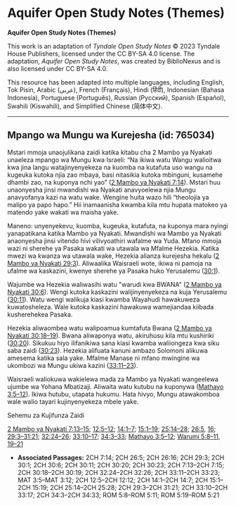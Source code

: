 # Aquifer Open Study Notes (Themes)

**Aquifer Open Study Notes (Themes)**

This work is an adaptation of *Tyndale Open Study Notes* © 2023 Tyndale House Publishers, licensed under the CC BY\-SA 4\.0 license. The adaptation, *Aquifer Open Study Notes*, was created by BiblioNexus and is also licensed under CC BY\-SA 4\.0\.

This resource has been adapted into multiple languages, including English, Tok Pisin, Arabic (عربي), French (Français), Hindi (हिंदी), Indonesian (Bahasa Indonesia), Portuguese (Português), Russian (Русский), Spanish (Español), Swahili (Kiswahili), and Simplified Chinese (简体中文).



--------------------------------

## Mpango wa Mungu wa Kurejesha (id: 765034)

Mstari mmoja unaojulikana zaidi katika kitabu cha 2 Mambo ya Nyakati unaeleza mpango wa Mungu kwa Israeli: “Na ikiwa watu Wangu walioitwa kwa jina langu watajinyenyekeza na kuomba na kutafuta uso wangu na kugeuka kutoka njia zao mbaya, basi nitasikia kutoka mbinguni, kusamehe dhambi zao, na kuponya nchi yao” ([2 Mambo ya Nyakati 7:14](https://ref.ly/2Chr7:14)). Mstari huu unaonyesha jinsi mwandishi wa Nyakati anavyoelewa njia Mungu anavyofanya kazi na watu wake. Wengine huita wazo hili “theolojia ya malipo ya papo hapo.” Hii inamaanisha kwamba kila mtu hupata matokeo ya matendo yake wakati wa maisha yake.

Maneno: unyenyekevu, kuomba, kugeuka, kutafuta, na kuponya mara nyingi yanapatikana katika Mambo ya Nyakati. Mwandishi wa Mambo ya Nyakati anaonyesha jinsi vitendo hivi vilivyoathiri wafalme wa Yuda. Mfano mmoja wazi ni sherehe ya Pasaka wakati wa utawala wa Mfalme Hezekia. Katika mwezi wa kwanza wa utawala wake, Hezekia alianza kurejesha hekalu ([2 Mambo ya Nyakati 29:3](https://ref.ly/2Chr29:3)). Aliwaalika Waisraeli wote, ikiwa ni pamoja na ufalme wa kaskazini, kwenye sherehe ya Pasaka huko Yerusalemu ([30:1](https://ref.ly/2Chr30:1)).

Wajumbe wa Hezekia waliwasihi watu "warudi kwa BWANA" ([2 Mambo ya Nyakati 30:6](https://ref.ly/2Chr30:6)). Wengi kutoka kaskazini walijinyenyekeza na kuja Yerusalemu ([30:11](https://ref.ly/2Chr30:11)). Watu wengi walikuja kiasi kwamba Wayahudi hawakuweza kuwatosheleza. Wale kutoka kaskazini hawakuwa wamejiandaa kiibada kusherehekea Pasaka.

Hezekia aliwaombea watu walipoamua kumtafuta Bwana ([2 Mambo ya Nyakati 30:18–19](https://ref.ly/2Chr30:18-2Chr30:19)). Bwana aliwaponya watu, akiruhusu kila mtu kushiriki ([30:20](https://ref.ly/2Chr30:20)). Sikukuu hiyo ilifanikiwa sana kiasi kwamba waliiongeza kwa siku saba zaidi ([30:23](https://ref.ly/2Chr30:23)). Hezekia alifuata kanuni ambazo Solomoni alikuwa amesema katika sala yake. Mfalme Manase ni mfano mwingine wa ukombozi wa Mungu ukiwa kazini ([33:11–23](https://ref.ly/2Chr33:11-2Chr33:23)).

Waisraeli waliokuwa wakielewa mada za Mambo ya Nyakati wangeelewa ujumbe wa Yohana Mbatizaji. Aliwaita watu kutubu na kuponywa ([Mathayo 3:5–12](https://ref.ly/Matt3:5-Matt3:12)). Ikiwa hutubu, utapata hukumu. Hata hivyo, Mungu atawakomboa wale walio tayari kujinyenyekeza mbele yake.

Sehemu za Kujifunza Zaidi

[2 Mambo ya Nyakati 7:13–15](https://ref.ly/2Chr7:13-2Chr7:15); [12:5–12](https://ref.ly/2Chr12:5-2Chr12:12); [14:1–7](https://ref.ly/2Chr14:1-2Chr14:7); [15:1–19](https://ref.ly/2Chr15:1-2Chr15:19); [25:14–28](https://ref.ly/2Chr25:14-2Chr25:28); [26:5](https://ref.ly/2Chr26:5), [16](https://ref.ly/2Chr26:16); [29:3–31:21](https://ref.ly/2Chr29:3-2Chr31:21); [32:24–26](https://ref.ly/2Chr32:24-2Chr32:26); [33:10–17](https://ref.ly/2Chr33:10-2Chr33:17); [34:3–33](https://ref.ly/2Chr34:3-2Chr34:33); [Mathayo 3:5–12](https://ref.ly/Matt3:5-Matt3:12); [Warumi 5:8–11](https://ref.ly/Rom5:8-Rom5:11), [19–21](https://ref.ly/Rom5:19-Rom5:21)

* **Associated Passages:** 2CH 7:14; 2CH 26:5; 2CH 26:16; 2CH 29:3; 2CH 30:1; 2CH 30:6; 2CH 30:11; 2CH 30:20; 2CH 30:23; 2CH 7:13–2CH 7:15; 2CH 30:18–2CH 30:19; 2CH 32:24–2CH 32:26; 2CH 33:11–2CH 33:23; MAT 3:5–MAT 3:12; 2CH 12:5–2CH 12:12; 2CH 14:1–2CH 14:7; 2CH 15:1–2CH 15:19; 2CH 25:14–2CH 25:28; 2CH 29:3–2CH 31:21; 2CH 33:10–2CH 33:17; 2CH 34:3–2CH 34:33; ROM 5:8–ROM 5:11; ROM 5:19–ROM 5:21

